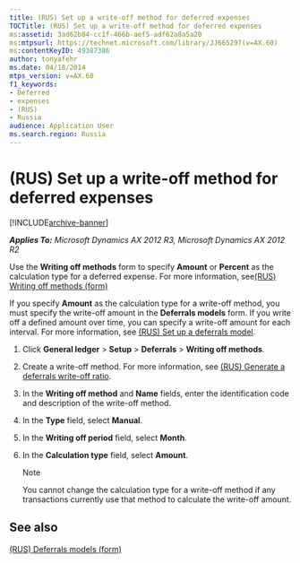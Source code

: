 ```yaml
---
title: (RUS) Set up a write-off method for deferred expenses
TOCTitle: (RUS) Set up a write-off method for deferred expenses
ms:assetid: 3ad62b84-cc1f-466b-aef5-adf62a8a5a20
ms:mtpsurl: https://technet.microsoft.com/library/JJ665297(v=AX.60)
ms:contentKeyID: 49387386
author: tonyafehr
ms.date: 04/18/2014
mtps_version: v=AX.60
f1_keywords:
- Deferred
- expenses
- (RUS)
- Russia
audience: Application User
ms.search.region: Russia
---
```


# (RUS) Set up a write-off method for deferred expenses 


[!INCLUDE[archive-banner](includes/archive-banner.md)]


_**Applies To:** Microsoft Dynamics AX 2012 R3, Microsoft Dynamics AX 2012 R2_

Use the **Writing off methods** form to specify **Amount** or **Percent** as the calculation type for a deferred expense. For more information, see[(RUS) Writing off methods (form)](https://technet.microsoft.com/library/jj711659\(v=ax.60\))

If you specify **Amount** as the calculation type for a write-off method, you must specify the write-off amount in the **Deferrals models** form. If you write off a defined amount over time, you can specify a write-off amount for each interval. For more information, see [(RUS) Set up a deferrals model](rus-set-up-a-deferrals-model.md).

1.  Click **General ledger** \> **Setup** \> **Deferrals** \> **Writing off methods**.

2.  Create a write-off method. For more information, see [(RUS) Generate a deferrals write-off ratio](rus-generate-a-deferrals-write-off-ratio.md).

3.  In the **Writing off method** and **Name** fields, enter the identification code and description of the write-off method.

4.  In the **Type** field, select **Manual**.

5.  In the **Writing off period** field, select **Month**.

6.  In the **Calculation type** field, select **Amount**.
    

    > [!NOTE]
    > <P>You cannot change the calculation type for a write-off method if any transactions currently use that method to calculate the write-off amount.</P>



## See also

[(RUS) Deferrals models (form)](https://technet.microsoft.com/library/jj678655\(v=ax.60\))

  



